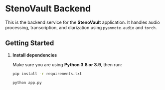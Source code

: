 #  StenoVault Backend

This is the backend service for the **StenoVault** application. It handles audio processing, transcription, and diarization using `pyannote.audio` and `torch`.

## Getting Started

1. **Install dependencies**

   Make sure you are using **Python 3.8 or 3.9**, then run:

   ```bash
   pip install -r requirements.txt

   ```
   ```bash
   python app.py
   ```


